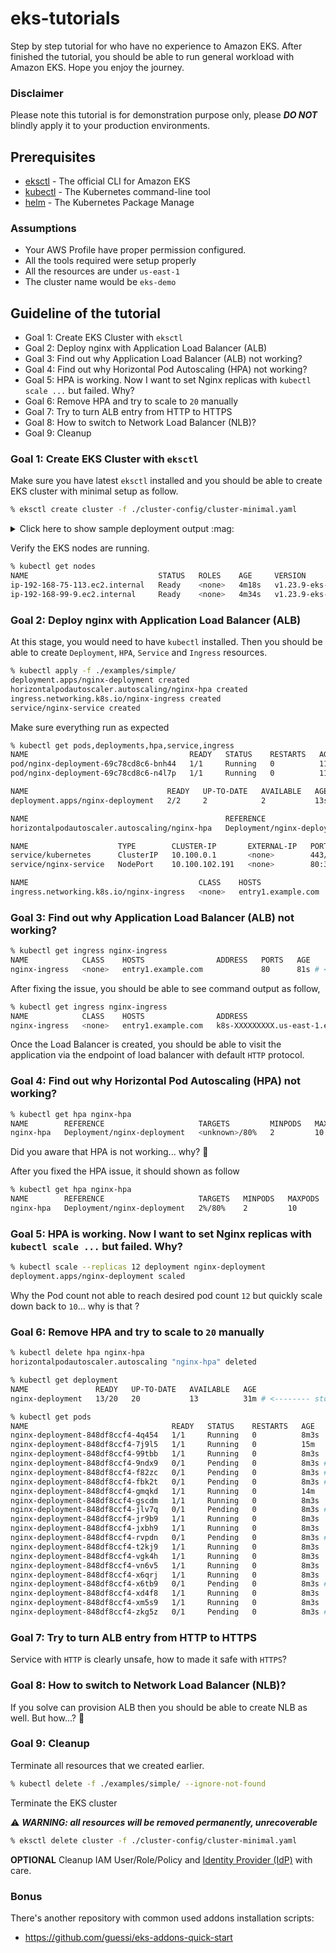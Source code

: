 # eks-tutorials

Step by step tutorial for who have no experience to Amazon EKS. After finished the tutorial, you should be able to run general workload with Amazon EKS. Hope you enjoy the journey.

### Disclaimer

Please note this tutorial is for demonstration purpose only, please **_DO NOT_** blindly apply it to your production environments.

## Prerequisites

- [eksctl](https://eksctl.io/) - The official CLI for Amazon EKS
- [kubectl](https://kubernetes.io/docs/tasks/tools/) - The Kubernetes command-line tool
- [helm](https://helm.sh/) - The Kubernetes Package Manage

### Assumptions

- Your AWS Profile have proper permission configured.
- All the tools required were setup properly
- All the resources are under `us-east-1`
- The cluster name would be `eks-demo`

## Guideline of the tutorial

- Goal 1: Create EKS Cluster with `eksctl`
- Goal 2: Deploy nginx with Application Load Balancer (ALB)
- Goal 3: Find out why Application Load Balancer (ALB) not working?
- Goal 4: Find out why Horizontal Pod Autoscaling (HPA) not working?
- Goal 5: HPA is working. Now I want to set Nginx replicas with `kubectl scale ...` but failed. Why?
- Goal 6: Remove HPA and try to scale to `20` manually
- Goal 7: Try to turn ALB entry from HTTP to HTTPS
- Goal 8: How to switch to Network Load Balancer (NLB)?
- Goal 9: Cleanup


### Goal 1: Create EKS Cluster with `eksctl`

Make sure you have latest `eksctl` installed and you should be able to create EKS cluster with minimal setup as follow.

```sh
% eksctl create cluster -f ./cluster-config/cluster-minimal.yaml
```

<details>
<summary>Click here to show sample deployment output :mag:</summary>

```
2022-XX-XX XX:XX:XX [ℹ]  eksctl version 0.121.0
2022-XX-XX XX:XX:XX [ℹ]  using region us-east-1
2022-XX-XX XX:XX:XX [ℹ]  subnets for us-east-1a - public:192.168.0.0/19 private:192.168.64.0/19
2022-XX-XX XX:XX:XX [ℹ]  subnets for us-east-1b - public:192.168.32.0/19 private:192.168.96.0/19
2022-XX-XX XX:XX:XX [ℹ]  nodegroup "mng-1" will use "" [AmazonLinux2/1.24]
2022-XX-XX XX:XX:XX [ℹ]  using Kubernetes version 1.24
2022-XX-XX XX:XX:XX [ℹ]  creating EKS cluster "eks-demo" in "us-east-1" region with managed nodes
2022-XX-XX XX:XX:XX [ℹ]  1 nodegroup (mng-1) was included (based on the include/exclude rules)
2022-XX-XX XX:XX:XX [ℹ]  will create a CloudFormation stack for cluster itself and 0 nodegroup stack(s)
2022-XX-XX XX:XX:XX [ℹ]  will create a CloudFormation stack for cluster itself and 1 managed nodegroup stack(s)
2022-XX-XX XX:XX:XX [ℹ]  if you encounter any issues, check CloudFormation console or try 'eksctl utils describe-stacks --region=us-east-1 --cluster=eks-demo'
2022-XX-XX XX:XX:XX [ℹ]  Kubernetes API endpoint access will use default of {publicAccess=true, privateAccess=false} for cluster "eks-demo" in "us-east-1"
2022-XX-XX XX:XX:XX [ℹ]  configuring CloudWatch logging for cluster "eks-demo" in "us-east-1" (enabled types: api, audit, authenticator, controllerManager, scheduler & no types disabled)
2022-XX-XX XX:XX:XX [ℹ]
2 sequential tasks: { create cluster control plane "eks-demo",
    2 sequential sub-tasks: {
        5 sequential sub-tasks: {
            wait for control plane to become ready,
            update CloudWatch log retention,
            associate IAM OIDC provider,
            2 sequential sub-tasks: {
                create IAM role for serviceaccount "kube-system/aws-node",
                create serviceaccount "kube-system/aws-node",
            },
            restart daemonset "kube-system/aws-node",
        },
        create managed nodegroup "mng-1",
    }
}
2022-XX-XX XX:XX:XX [ℹ]  building cluster stack "eksctl-eks-demo-cluster"
2022-XX-XX XX:XX:XX [ℹ]  deploying stack "eksctl-eks-demo-cluster"
2022-XX-XX XX:XX:XX [ℹ]  waiting for CloudFormation stack "eksctl-eks-demo-cluster"
2022-XX-XX XX:XX:XX [ℹ]  set log retention to 90 days for CloudWatch logging
2022-XX-XX XX:XX:XX [ℹ]  building iamserviceaccount stack "eksctl-eks-demo-addon-iamserviceaccount-kube-system-aws-node"
2022-XX-XX XX:XX:XX [ℹ]  deploying stack "eksctl-eks-demo-addon-iamserviceaccount-kube-system-aws-node"
2022-XX-XX XX:XX:XX [ℹ]  waiting for CloudFormation stack "eksctl-eks-demo-addon-iamserviceaccount-kube-system-aws-node"
2022-XX-XX XX:XX:XX [ℹ]  serviceaccount "kube-system/aws-node" already exists
2022-XX-XX XX:XX:XX [ℹ]  updated serviceaccount "kube-system/aws-node"
2022-XX-XX XX:XX:XX [ℹ]  daemonset "kube-system/aws-node" restarted
2022-XX-XX XX:XX:XX [ℹ]  building managed nodegroup stack "eksctl-eks-demo-nodegroup-mng-1"
2022-XX-XX XX:XX:XX [ℹ]  deploying stack "eksctl-eks-demo-nodegroup-mng-1"
2022-XX-XX XX:XX:XX [ℹ]  waiting for CloudFormation stack "eksctl-eks-demo-nodegroup-mng-1"
2022-XX-XX XX:XX:XX [ℹ]  waiting for the control plane to become ready
2022-XX-XX XX:XX:XX [✔]  saved kubeconfig as "/Users/demoUser/.kube/config"
2022-XX-XX XX:XX:XX [ℹ]  no tasks
2022-XX-XX XX:XX:XX [✔]  all EKS cluster resources for "eks-demo" have been created
2022-XX-XX XX:XX:XX [ℹ]  nodegroup "mng-1" has 2 node(s)
2022-XX-XX XX:XX:XX [ℹ]  node "ip-192-168-75-113.ec2.internal" is ready
2022-XX-XX XX:XX:XX [ℹ]  node "ip-192-168-99-9.ec2.internal" is ready
2022-XX-XX XX:XX:XX [ℹ]  waiting for at least 2 node(s) to become ready in "mng-1"
2022-XX-XX XX:XX:XX [ℹ]  nodegroup "mng-1" has 2 node(s)
2022-XX-XX XX:XX:XX [ℹ]  node "ip-192-168-75-113.ec2.internal" is ready
2022-XX-XX XX:XX:XX [ℹ]  node "ip-192-168-99-9.ec2.internal" is ready
2022-XX-XX XX:XX:XX [ℹ]  kubectl command should work with "/Users/demoUser/.kube/config", try 'kubectl get nodes'
2022-XX-XX XX:XX:XX [✔]  EKS cluster "eks-demo" in "us-east-1" region is ready
```
</details>

Verify the EKS nodes are running.

```sh
% kubectl get nodes
NAME                             STATUS   ROLES    AGE     VERSION
ip-192-168-75-113.ec2.internal   Ready    <none>   4m18s   v1.23.9-eks-ba74326
ip-192-168-99-9.ec2.internal     Ready    <none>   4m34s   v1.23.9-eks-ba74326
```

### Goal 2: Deploy nginx with Application Load Balancer (ALB)

At this stage, you would need to have `kubectl` installed. Then you should be able to create `Deployment`, `HPA`, `Service` and `Ingress` resources.

```sh
% kubectl apply -f ./examples/simple/
deployment.apps/nginx-deployment created
horizontalpodautoscaler.autoscaling/nginx-hpa created
ingress.networking.k8s.io/nginx-ingress created
service/nginx-service created
```

Make sure everything run as expected

```sh
% kubectl get pods,deployments,hpa,service,ingress
NAME                                    READY   STATUS    RESTARTS   AGE
pod/nginx-deployment-69c78cd8c6-bnh44   1/1     Running   0          11s
pod/nginx-deployment-69c78cd8c6-n4l7p   1/1     Running   0          11s

NAME                               READY   UP-TO-DATE   AVAILABLE   AGE
deployment.apps/nginx-deployment   2/2     2            2           13s

NAME                                            REFERENCE                     TARGETS         MINPODS   MAXPODS   REPLICAS   AGE
horizontalpodautoscaler.autoscaling/nginx-hpa   Deployment/nginx-deployment   <unknown>/80%   2         10        0          13s

NAME                    TYPE        CLUSTER-IP       EXTERNAL-IP   PORT(S)        AGE
service/kubernetes      ClusterIP   10.100.0.1       <none>        443/TCP        15m
service/nginx-service   NodePort    10.100.102.191   <none>        80:30753/TCP   11s

NAME                                      CLASS    HOSTS                ADDRESS   PORTS   AGE
ingress.networking.k8s.io/nginx-ingress   <none>   entry1.example.com             80      31s
```

### Goal 3: Find out why Application Load Balancer (ALB) not working?

```sh
% kubectl get ingress nginx-ingress
NAME            CLASS    HOSTS                ADDRESS   PORTS   AGE
nginx-ingress   <none>   entry1.example.com             80      81s # <-------- no address shown, why?
```

After fixing the issue, you should be able to see command output as follow,

```sh
% kubectl get ingress nginx-ingress
NAME            CLASS    HOSTS                ADDRESS                                     PORTS   AGE
nginx-ingress   <none>   entry1.example.com   k8s-XXXXXXXXX.us-east-1.elb.amazonaws.com   80      4m39s
```

Once the Load Balancer is created, you should be able to visit the application via the endpoint of load balancer with default `HTTP` protocol.

### Goal 4: Find out why Horizontal Pod Autoscaling (HPA) not working?

```sh
% kubectl get hpa nginx-hpa
NAME        REFERENCE                     TARGETS         MINPODS   MAXPODS   REPLICAS   AGE
nginx-hpa   Deployment/nginx-deployment   <unknown>/80%   2         10        2          29s
```

Did you aware that HPA is not working... why? :thinking:

After you fixed the HPA issue, it should shown as follow

```sh
% kubectl get hpa nginx-hpa
NAME        REFERENCE                     TARGETS   MINPODS   MAXPODS   REPLICAS   AGE
nginx-hpa   Deployment/nginx-deployment   2%/80%    2         10        2          10m
```

### Goal 5: HPA is working. Now I want to set Nginx replicas with `kubectl scale ...` but failed. Why?

```sh
% kubectl scale --replicas 12 deployment nginx-deployment
deployment.apps/nginx-deployment scaled
```

Why the Pod count not able to reach desired pod count `12` but quickly scale down back to `10`... why is that ?

### Goal 6: Remove HPA and try to scale to `20` manually

```sh
% kubectl delete hpa nginx-hpa
horizontalpodautoscaler.autoscaling "nginx-hpa" deleted
```

```sh
% kubectl get deployment
NAME               READY   UP-TO-DATE   AVAILABLE   AGE
nginx-deployment   13/20   20           13          31m # <-------- stock at "13/20" ...why?
```

```sh
% kubectl get pods
NAME                                READY   STATUS    RESTARTS   AGE
nginx-deployment-848df8ccf4-4q454   1/1     Running   0          8m3s
nginx-deployment-848df8ccf4-7j9l5   1/1     Running   0          15m
nginx-deployment-848df8ccf4-99tbb   1/1     Running   0          8m3s
nginx-deployment-848df8ccf4-9ndx9   0/1     Pending   0          8m3s # <-------- Pending
nginx-deployment-848df8ccf4-f82zc   0/1     Pending   0          8m3s # <-------- Pending
nginx-deployment-848df8ccf4-fbk2t   0/1     Pending   0          8m3s # <-------- Pending
nginx-deployment-848df8ccf4-gmqkd   1/1     Running   0          14m
nginx-deployment-848df8ccf4-gscdm   1/1     Running   0          8m3s
nginx-deployment-848df8ccf4-jlv7q   0/1     Pending   0          8m3s # <-------- Pending
nginx-deployment-848df8ccf4-jr9b9   1/1     Running   0          8m3s
nginx-deployment-848df8ccf4-jxbh9   1/1     Running   0          8m3s
nginx-deployment-848df8ccf4-rvpdn   0/1     Pending   0          8m3s # <-------- Pending
nginx-deployment-848df8ccf4-t2kj9   1/1     Running   0          8m3s
nginx-deployment-848df8ccf4-vgk4h   1/1     Running   0          8m3s
nginx-deployment-848df8ccf4-vn6v5   1/1     Running   0          8m3s
nginx-deployment-848df8ccf4-x6qrj   1/1     Running   0          8m3s
nginx-deployment-848df8ccf4-x6tb9   0/1     Pending   0          8m3s # <-------- Pending
nginx-deployment-848df8ccf4-xd4f8   1/1     Running   0          8m3s
nginx-deployment-848df8ccf4-xm5s9   1/1     Running   0          8m3s
nginx-deployment-848df8ccf4-zkg5z   0/1     Pending   0          8m3s # <-------- Pending
```

### Goal 7: Try to turn ALB entry from HTTP to HTTPS

Service with `HTTP` is clearly unsafe, how to made it safe with `HTTPS`?

### Goal 8: How to switch to Network Load Balancer (NLB)?

If you solve can provision ALB then you should be able to create NLB as well. But how...? :thinking:

### Goal 9: Cleanup

Terminate all resources that we created earlier.

```sh
% kubectl delete -f ./examples/simple/ --ignore-not-found
```

Terminate the EKS cluster

:warning: **_WARNING: all resources will be removed permanently, unrecoverable_**

```sh
% eksctl delete cluster -f ./cluster-config/cluster-minimal.yaml
```

**OPTIONAL** Cleanup IAM User/Role/Policy and [Identity Provider (IdP)](https://console.aws.amazon.com/iamv2/home?#/identity_providers) with care.

### Bonus

There's another repository with common used addons installation scripts:

- https://github.com/guessi/eks-addons-quick-start
